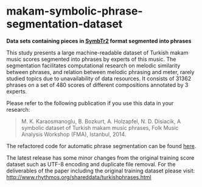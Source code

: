 # makam-symbolic-phrase-segmentation-dataset
__Data sets containing pieces in [SymbTr2](https://github.com/MTG/SymbTr) format segmented into phrases__

This study presents a large machine-readable dataset of Turkish makam music scores segmented into phrases by experts of this music. The segmentation facilitates computational research on melodic similarity between phrases, and relation between melodic phrasing and meter, rarely studied topics due to unavailability of data resources. It consists of 31362 phrases on a set of 480 scores of different compositions annotated by 3 experts. 

Please refer to the following publication if you use this data in your research:

> M. K. Karaosmanoglu, B. Bozkurt, A. Holzapfel, N. D. Disiacik, A symbolic dataset of Turkish makam music phrases, Folk Music Analysis Workshop (FMA), Istanbul, 2014.

The refactored code for automatic phrase segmentation can be found [here](https://github.com/MTG/makam-symbolic-phrase-segmentation).

The latest release has some minor changes from the original training score dataset such as UTF-8 encoding and duplicate file removal. For the deliverables of the paper including the original training dataset please visit:
http://www.rhythmos.org/shareddata/turkishphrases.html
